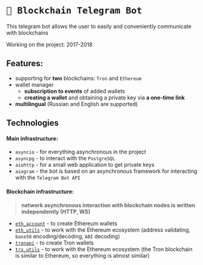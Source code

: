 # `🤖 Blockchain Telegram Bot`

This telegram bot allows the user to easily and conveniently communicate with blockchains

Working on the project: 2017-2018

## Features:
- supporting for **two** blockchains: `Tron` and `Ethereum`
- wallet manager
  - **subscription to events** of added wallets
  - **creating a wallet** and obtaining a private key via **a one-time link**
- **multilingual** (Russian and English are supported)



## Technologies
#### Main infrastructure:
- `asyncio` - for everything asynchronous in the project
- `asyncpg` - to interact with the `PostgreSQL`
- `aiohttp` - for a small web application to get private keys
- `aiogram` - the bot is based on an asynchronous framework for interacting with the `Telegram Bot API`
#### Blockchain infrastructure:
> **network asynchronous interaction with blockchain nodes is written independently (HTTP, WS)**
- [`eth_account`](https://github.com/ethereum/eth-account) - to create Ethereum wallets
- [`eth_utils`](https://github.com/ethereum/eth-utils) - to work with the Ethereum ecosystem (address validating, `base58` encoding/decoding, `ABI` decoding)
- [`tronapi`](https://github.com/iexbase/tron-api-python) - to create Tron wallets
- [`trx_utils`](https://github.com/iexbase/trx-utils) - to work with the Ethereum ecosystem (the Tron blockchain is similar to Ethereum, so everything is almost similar)

